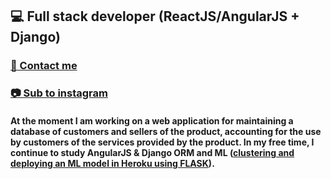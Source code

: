 ## 💻 Full stack developer (ReactJS/AngularJS + Django)
### [💬 Contact me](https://t.me/biryukov12)
### [📷 Sub to instagram](https://instagram.com/biryukov12)

#### At the moment I am working on a web application for maintaining a database of customers and sellers of the product, accounting for the use by customers of the services provided by the product. In my free time, I continue to study AngularJS & Django ORM and ML ([clustering and deploying an ML model in Heroku using FLASK](https://github.com/biryukov12/deployment-of-ML-model)).

<!--
**biryukov12/biryukov12** is a ✨ _special_ ✨ repository because its `README.md` (this file) appears on your GitHub profile.

Here are some ideas to get you started:

- 🔭 I’m currently working on ...
- 🌱 I’m currently learning ...
- 👯 I’m looking to collaborate on ...
- 🤔 I’m looking for help with ...
- 💬 Ask me about ...
- 📫 How to reach me: ...
- 😄 Pronouns: ...
- ⚡ Fun fact: ...
-->
